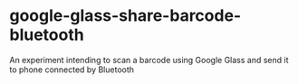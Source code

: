 google-glass-share-barcode-bluetooth
====================================

An experiment intending to scan a barcode using Google Glass and send it to phone connected by Bluetooth
